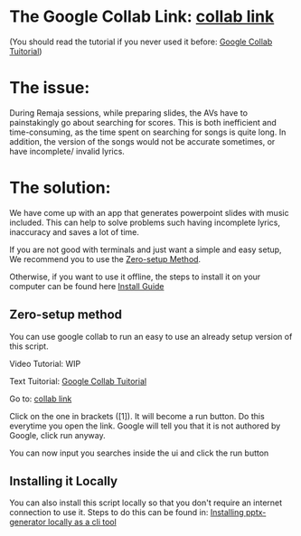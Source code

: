 # The Google Collab Link: [collab link](https://colab.research.google.com/drive/1lYKa7aeWkkQcBxrcUAk-ytR3sFIZ-Xew?usp=sharing) 
(You should read the tutorial if you never used it before: [Google Collab Tuitorial](https://github.com/JoelIrawanLim/pptx-generator/blob/main/collab.md#google-collab-tutorial))

# The issue:
During Remaja sessions, while preparing slides, the AVs have to painstakingly go about searching for scores. This is both inefficient and time-consuming, as the time spent on searching for songs is quite long. In addition, the version of the songs would not be accurate sometimes, or have incomplete/ invalid lyrics. 
# The solution:
We have come up with an app that generates powerpoint slides with music included. This can help to solve problems such having incomplete lyrics, inaccuracy and saves a lot of time.

If you are not good with terminals and just want a simple and easy setup, We recommend you to use the [Zero-setup Method](https://github.com/JoelIrawanLim/pptx-generator?tab=readme-ov-file#zero-setup-method). 

Otherwise, if you want to use it offline, the steps to install it on your computer can be found here [Install Guide](https://github.com/JoelIrawanLim/pptx-generator?tab=readme-ov-file#installing-it-locally)

## Zero-setup method
You can use google collab to run an easy to use an already setup version of this script. 

Video Tutorial: WIP

Text Tuitorial: [Google Collab Tuitorial](https://github.com/JoelIrawanLim/pptx-generator/wiki/Google-Collab-Tutorial)

Go to: [collab link](https://colab.research.google.com/drive/1lYKa7aeWkkQcBxrcUAk-ytR3sFIZ-Xew?usp=sharing)

Click on the one in brackets ([1]). It will become a run button. Do this everytime you open the link. 
Google will tell you that it is not authored by Google, click run anyway. 

You can now input you searches inside the ui and click the run button

## Installing it Locally
You can also install this script locally so that you don't require an internet connection to use it. 
Steps to do this can be found in: [Installing pptx-generator locally as a cli tool](https://github.com/JoelIrawanLim/pptx-generator/wiki/Installing-pptx%E2%80%90generator-locally)
